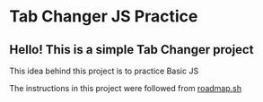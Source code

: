 # Tab Changer JS Practice

## Hello! This is a simple Tab Changer project

This idea behind this project is to practice Basic JS

The instructions in this project were followed from [roadmap.sh](https://roadmap.sh/projects/simple-tabs)
